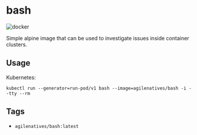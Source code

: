 # bash

![docker](https://github.com/agilenatives/bash/workflows/docker/badge.svg?branch=master)

Simple alpine image that can be used to investigate issues inside container clusters.

## Usage

Kubernetes:
```
kubectl run --generator=run-pod/v1 bash --image=agilenatives/bash -i --tty --rm
```

## Tags

- `agilenatives/bash:latest`